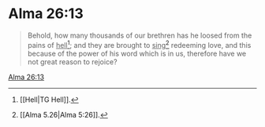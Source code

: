 # Alma 26:13

> Behold, how many thousands of our brethren has he loosed from the pains of <u>hell</u>[^a]; and they are brought to <u>sing</u>[^b] redeeming love, and this because of the power of his word which is in us, therefore have we not great reason to rejoice?

[Alma 26:13](https://www.churchofjesuschrist.org/study/scriptures/bofm/alma/26?lang=eng&id=p13#p13)


[^a]: [[Hell|TG Hell]].  
[^b]: [[Alma 5.26|Alma 5:26]].  
